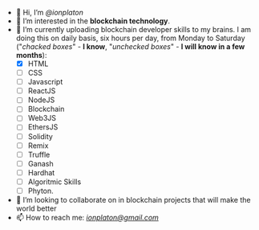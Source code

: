 - 👋 Hi, I’m *@ionplaton*
- 👀 I’m interested in the **blockchain technology**.
- 🌱 I’m currently uploading blockchain developer skills to my brains. I am doing this on daily basis, six hours per day, from Monday to Saturday ("*chacked boxes*" - **I know**, "*unchecked boxes*" - **I will know in a few months**): 
     - [x] HTML
     - [ ] CSS
     - [ ] Javascript
     - [ ] ReactJS
     - [ ] NodeJS
     - [ ] Blockchain
     - [ ] Web3JS
     - [ ] EthersJS
     - [ ] Solidity
     - [ ] Remix
     - [ ] Truffle
     - [ ] Ganash
     - [ ] Hardhat
     - [ ] Algoritmic Skills
     - [ ] Phyton.
- 💞️ I’m looking to collaborate on in blockchain projects that will make the world better
- 📫 How to reach me: *ionplaton@gmail.com*

<!---
ionplaton/ionplaton is a ✨ special ✨ repository because its `README.md` (this file) appears on your GitHub profile.
You can click the Preview link to take a look at your changes.
--->

